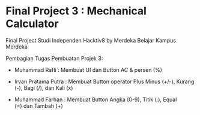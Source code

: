 # Final Project 3 : Mechanical Calculator

Final Project Studi Independen Hacktiv8 by Merdeka Belajar Kampus Merdeka

Pembagian Tugas Pembuatan Projek 3:

- Muhammad Rafli      : Membuat UI dan Button AC & persen (%)

- Irvan Pratama Putra : Membuat Button operator Plus Minus (+/-), Kurang (-), Bagi (/), dan Kali (x)

- Muhammad Farhan     : Membuat Button Angka (0-9), Titik (.), Equal (=) dan Tambah (+)
